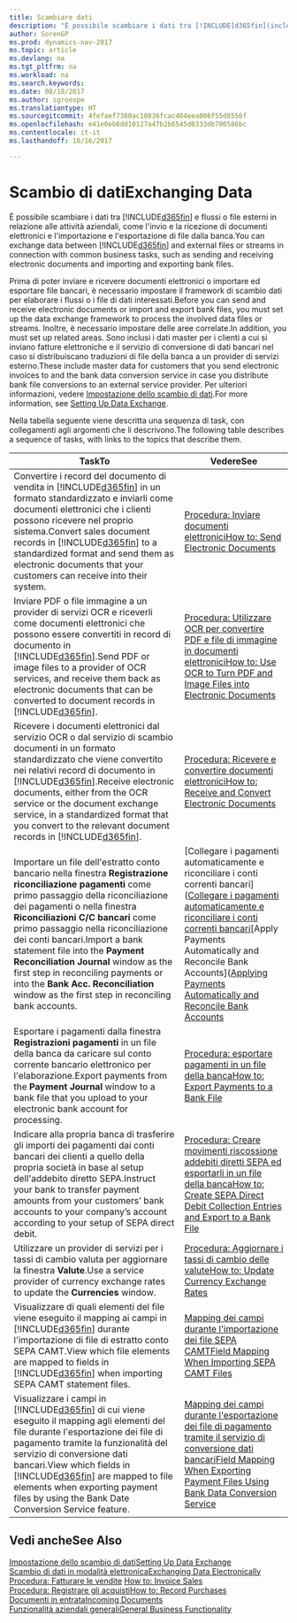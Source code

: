 ```yaml
---
title: Scambiare dati
description: "È possibile scambiare i dati tra [!INCLUDE[d365fin](includes/d365fin_md.md)] e flussi o file esterni in relazione alle attività aziendali, come l'invio e la ricezione di documenti elettronici e l'importazione e l'esportazione di file dalla banca."
author: SorenGP
ms.prod: dynamics-nav-2017
ms.topic: article
ms.devlang: na
ms.tgt_pltfrm: na
ms.workload: na
ms.search.keywords: 
ms.date: 08/18/2017
ms.author: sgroespe
ms.translationtype: HT
ms.sourcegitcommit: 4fefaef7380ac10836fcac404eea006f55d8556f
ms.openlocfilehash: e41e0eb6dd10127a47b2b6545d0333db700586bc
ms.contentlocale: it-it
ms.lasthandoff: 10/16/2017

---
```

# <a name="exchanging-data"></a><span data-ttu-id="a6b57-103">Scambio di dati</span><span class="sxs-lookup"><span data-stu-id="a6b57-103">Exchanging Data</span></span>
<span data-ttu-id="a6b57-104">È possibile scambiare i dati tra [!INCLUDE[d365fin](includes/d365fin_md.md)] e flussi o file esterni in relazione alle attività aziendali, come l'invio e la ricezione di documenti elettronici e l'importazione e l'esportazione di file dalla banca.</span><span class="sxs-lookup"><span data-stu-id="a6b57-104">You can exchange data between [!INCLUDE[d365fin](includes/d365fin_md.md)] and external files or streams in connection with common business tasks, such as sending and receiving electronic documents and importing and exporting bank files.</span></span>  

<span data-ttu-id="a6b57-105">Prima di poter inviare e ricevere documenti elettronici o importare ed esportare file bancari, è necessario impostare il framework di scambio dati per elaborare i flussi o i file di dati interessati.</span><span class="sxs-lookup"><span data-stu-id="a6b57-105">Before you can send and receive electronic documents or import and export bank files, you must set up the data exchange framework to process the involved data files or streams.</span></span> <span data-ttu-id="a6b57-106">Inoltre, è necessario impostare delle aree correlate.</span><span class="sxs-lookup"><span data-stu-id="a6b57-106">In addition, you must set up related areas.</span></span> <span data-ttu-id="a6b57-107">Sono inclusi i dati master per i clienti a cui si inviano fatture elettroniche e il servizio di conversione di dati bancari nel caso si distribuiscano traduzioni di file della banca a un provider di servizi esterno.</span><span class="sxs-lookup"><span data-stu-id="a6b57-107">These include master data for customers that you send electronic invoices to and the bank data conversion service in case you distribute bank file conversions to an external service provider.</span></span> <span data-ttu-id="a6b57-108">Per ulteriori informazioni, vedere [Impostazione dello scambio di dati](across-set-up-data-exchange.md).</span><span class="sxs-lookup"><span data-stu-id="a6b57-108">For more information, see [Setting Up Data Exchange](across-set-up-data-exchange.md).</span></span>  

 <span data-ttu-id="a6b57-109">Nella tabella seguente viene descritta una sequenza di task, con collegamenti agli argomenti che li descrivono.</span><span class="sxs-lookup"><span data-stu-id="a6b57-109">The following table describes a sequence of tasks, with links to the topics that describe them.</span></span>  

|<span data-ttu-id="a6b57-110">**Task**</span><span class="sxs-lookup"><span data-stu-id="a6b57-110">**To**</span></span>|<span data-ttu-id="a6b57-111">**Vedere**</span><span class="sxs-lookup"><span data-stu-id="a6b57-111">**See**</span></span>|  
|------------|-------------|  
|<span data-ttu-id="a6b57-112">Convertire i record del documento di vendita in [!INCLUDE[d365fin](includes/d365fin_md.md)] in un formato standardizzato e inviarli come documenti elettronici che i clienti possono ricevere nel proprio sistema.</span><span class="sxs-lookup"><span data-stu-id="a6b57-112">Convert sales document records in [!INCLUDE[d365fin](includes/d365fin_md.md)] to a standardized format and send them as electronic documents that your customers can receive into their system.</span></span>|[<span data-ttu-id="a6b57-113">Procedura: Inviare documenti elettronici</span><span class="sxs-lookup"><span data-stu-id="a6b57-113">How to: Send Electronic Documents</span></span>](sales-how-to-send-electronic-documents.md)|  
|<span data-ttu-id="a6b57-114">Inviare PDF o file immagine a un provider di servizi OCR e riceverli come documenti elettronici che possono essere convertiti in record di documento in [!INCLUDE[d365fin](includes/d365fin_md.md)].</span><span class="sxs-lookup"><span data-stu-id="a6b57-114">Send PDF or image files to a provider of OCR services, and receive them back as electronic documents that can be converted to document records in [!INCLUDE[d365fin](includes/d365fin_md.md)].</span></span>|[<span data-ttu-id="a6b57-115">Procedura: Utilizzare OCR per convertire PDF e file di immagine in documenti elettronici</span><span class="sxs-lookup"><span data-stu-id="a6b57-115">How to: Use OCR to Turn PDF and Image Files into Electronic Documents</span></span>](across-how-use-ocr-pdf-images-files.md)|  
|<span data-ttu-id="a6b57-116">Ricevere i documenti elettronici dal servizio OCR o dal servizio di scambio documenti in un formato standardizzato che viene convertito nei relativi record di documento in [!INCLUDE[d365fin](includes/d365fin_md.md)].</span><span class="sxs-lookup"><span data-stu-id="a6b57-116">Receive electronic documents, either from the OCR service or the document exchange service, in a standardized format that you convert to the relevant document records in [!INCLUDE[d365fin](includes/d365fin_md.md)].</span></span>|[<span data-ttu-id="a6b57-117">Procedura: Ricevere e convertire documenti elettronici</span><span class="sxs-lookup"><span data-stu-id="a6b57-117">How to: Receive and Convert Electronic Documents</span></span>](purchasing-how-to-receive-and-convert-electronic-documents.md)|  
|<span data-ttu-id="a6b57-118">Importare un file dell'estratto conto bancario nella finestra **Registrazione riconciliazione pagamenti** come primo passaggio della riconciliazione dei pagamenti o nella finestra **Riconciliazioni C/C bancari** come primo passaggio nella riconciliazione dei conti bancari.</span><span class="sxs-lookup"><span data-stu-id="a6b57-118">Import a bank statement file into the **Payment Reconciliation Journal** window as the first step in reconciling payments or into the **Bank Acc. Reconciliation** window as the first step in reconciling bank accounts.</span></span>|<span data-ttu-id="a6b57-119">[Collegare i pagamenti automaticamente e riconciliare i conti correnti bancari]([Collegare i pagamenti automaticamente e riconciliare i conti correnti bancari](receivables-apply-payments-auto-reconcile-bank-accounts.md)</span><span class="sxs-lookup"><span data-stu-id="a6b57-119">[Apply Payments Automatically and Reconcile Bank Accounts]([Applying Payments Automatically and Reconcile Bank Accounts](receivables-apply-payments-auto-reconcile-bank-accounts.md)</span></span>|  
|<span data-ttu-id="a6b57-120">Esportare i pagamenti dalla finestra **Registrazioni pagamenti** in un file della banca da caricare sul conto corrente bancario elettronico per l'elaborazione.</span><span class="sxs-lookup"><span data-stu-id="a6b57-120">Export payments from the **Payment Journal** window to a bank file that you upload to your electronic bank account for processing.</span></span>|[<span data-ttu-id="a6b57-121">Procedura: esportare pagamenti in un file della banca</span><span class="sxs-lookup"><span data-stu-id="a6b57-121">How to: Export Payments to a Bank File</span></span>](payables-how-export-payments-bank-file.md)|  
|<span data-ttu-id="a6b57-122">Indicare alla propria banca di trasferire gli importi dei pagamenti dai conti bancari dei clienti a quello della propria società in base al setup dell'addebito diretto SEPA.</span><span class="sxs-lookup"><span data-stu-id="a6b57-122">Instruct your bank to transfer payment amounts from your customers’ bank accounts to your company’s account according to your setup of SEPA direct debit.</span></span>|[<span data-ttu-id="a6b57-123">Procedura: Creare movimenti riscossione addebiti diretti SEPA ed esportarli in un file della banca</span><span class="sxs-lookup"><span data-stu-id="a6b57-123">How to: Create SEPA Direct Debit Collection Entries and Export to a Bank File</span></span>](finance-how-create-sepa-direct-debit-collection-entries-export-bank-file.md)|  
|<span data-ttu-id="a6b57-124">Utilizzare un provider di servizi per i tassi di cambio valuta per aggiornare la finestra **Valute**.</span><span class="sxs-lookup"><span data-stu-id="a6b57-124">Use a service provider of currency exchange rates to update the **Currencies** window.</span></span>|[<span data-ttu-id="a6b57-125">Procedura: Aggiornare i tassi di cambio delle valute</span><span class="sxs-lookup"><span data-stu-id="a6b57-125">How to: Update Currency Exchange Rates</span></span>](finance-how-update-currencies.md)|  
|<span data-ttu-id="a6b57-126">Visualizzare di quali elementi del file viene eseguito il mapping ai campi in [!INCLUDE[d365fin](includes/d365fin_md.md)] durante l'importazione di file di estratto conto SEPA CAMT.</span><span class="sxs-lookup"><span data-stu-id="a6b57-126">View which file elements are mapped to fields in [!INCLUDE[d365fin](includes/d365fin_md.md)] when importing SEPA CAMT statement files.</span></span>|[<span data-ttu-id="a6b57-127">Mapping dei campi durante l'importazione dei file SEPA CAMT</span><span class="sxs-lookup"><span data-stu-id="a6b57-127">Field Mapping When Importing SEPA CAMT Files</span></span>](across-field-mapping-when-importing-sepa-camt-files.md)|  
|<span data-ttu-id="a6b57-128">Visualizzare i campi in [!INCLUDE[d365fin](includes/d365fin_md.md)] di cui viene eseguito il mapping agli elementi del file durante l'esportazione dei file di pagamento tramite la funzionalità del servizio di conversione dati bancari.</span><span class="sxs-lookup"><span data-stu-id="a6b57-128">View which fields in [!INCLUDE[d365fin](includes/d365fin_md.md)] are mapped to file elements when exporting payment files by using the Bank Date Conversion Service feature.</span></span>|[<span data-ttu-id="a6b57-129">Mapping dei campi durante l'esportazione dei file di pagamento tramite il servizio di conversione dati bancari</span><span class="sxs-lookup"><span data-stu-id="a6b57-129">Field Mapping When Exporting Payment Files Using Bank Data Conversion Service</span></span>](across-field-mapping-when-exporting-payment-files-using-bank-data-conversion-service.md)|  

## <a name="see-also"></a><span data-ttu-id="a6b57-130">Vedi anche</span><span class="sxs-lookup"><span data-stu-id="a6b57-130">See Also</span></span>  
[<span data-ttu-id="a6b57-131">Impostazione dello scambio di dati</span><span class="sxs-lookup"><span data-stu-id="a6b57-131">Setting Up Data Exchange</span></span>](across-set-up-data-exchange.md)  
[<span data-ttu-id="a6b57-132">Scambio di dati in modalità elettronica</span><span class="sxs-lookup"><span data-stu-id="a6b57-132">Exchanging Data Electronically</span></span>](across-data-exchange.md)  
<span data-ttu-id="a6b57-133">[Procedura: Fatturare le vendite](sales-how-invoice-sales.md) </span><span class="sxs-lookup"><span data-stu-id="a6b57-133">[How to: Invoice Sales](sales-how-invoice-sales.md) </span></span>  
[<span data-ttu-id="a6b57-134">Procedura: Registrare gli acquisti</span><span class="sxs-lookup"><span data-stu-id="a6b57-134">How to: Record Purchases</span></span>](purchasing-how-record-purchases.md)  
[<span data-ttu-id="a6b57-135">Documenti in entrata</span><span class="sxs-lookup"><span data-stu-id="a6b57-135">Incoming Documents</span></span>](across-income-documents.md)  
[<span data-ttu-id="a6b57-136">Funzionalità aziendali generali</span><span class="sxs-lookup"><span data-stu-id="a6b57-136">General Business Functionality</span></span>](ui-across-business-areas.md)  

